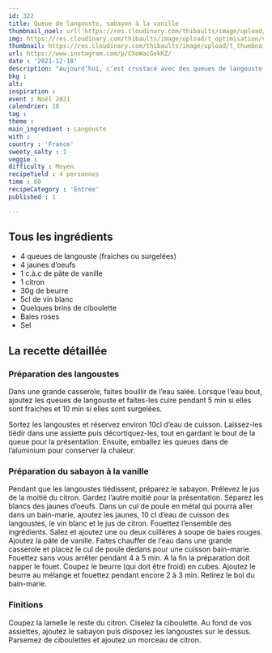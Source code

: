 ```yaml
---
id: 322
title: Queue de langouste, sabayon à la vanille
thumbnail_noel: url('https://res.cloudinary.com/thibaults/image/upload/t_carre/v1639845704/Recipes/20211218_langouste_sabayon_vanille.jpg')
img: https://res.cloudinary.com/thibaults/image/upload/t_optimisation/v1639845704/Recipes/20211218_langouste_sabayon_vanille.jpg
thumbnail: https://res.cloudinary.com/thibaults/image/upload/t_thumbnail_josie/v1639845704/Recipes/20211218_langouste_sabayon_vanille.jpg
url: https://www.instagram.com/p/CXoWacGokKZ/
date : '2021-12-18'
description: "Aujourd’hui, c’est crustacé avec des queues de langouste accompagnées d’un sabayon à la vanille !"
bkg : 
alt: 
inspiration : 
event : Noël 2021
calendrier: 18
tag : 
theme : 
main_ingredient : Langouste
with : 
country : 'France'
sweety_salty : 1
veggie : 
difficulty : Moyen
recipeYield : 4 personnes
time : 60
recipeCategory : 'Entrée'
published : 1

---
```

## Tous les ingrédients
 - 4 queues de langouste (fraiches ou surgelées)
 - 4 jaunes d’oeufs
 - 1 c.à.c de pâte de vanille
 - 1 citron
 - 30g de beurre
 - 5cl de vin blanc
 - Quelques brins de ciboulette
 - Baies roses
 - Sel

## La recette détaillée
### Préparation des langoustes
Dans une grande casserole, faites bouillir de l’eau salée. Lorsque l’eau bout, ajoutez les queues de langouste et faites-les cuire pendant 5 min si elles sont fraiches et 10 min si elles sont surgelées.

Sortez les langoustes et réservez environ 10cl d’eau de cuisson. Laissez-les tiédir dans une assiette puis décortiquez-les, tout en gardant le bout de la queue pour la présentation. Ensuite, emballez les queues dans de l’aluminium pour conserver la chaleur.

### Préparation du sabayon à la vanille
Pendant que les langoustes tiédissent, préparez le sabayon. Prélevez le jus de la moitié du citron. Gardez l’autre moitié pour la présentation. Séparez les blancs des jaunes d’oeufs. Dans un cul de poule en métal qui pourra aller dans un bain-marie, ajoutez les jaunes, 10 cl d’eau de cuisson des langoustes, le vin blanc et le jus de citron. Fouettez l’ensemble des ingrédients. Salez et ajoutez une ou deux cuillères à soupe de baies rouges. Ajoutez la pâte de vanille. Faites chauffer de l’eau dans une grande casserole et placez le cul de poule dedans pour une cuisson bain-marie. Fouettez sans vous arrêter pendant 4 à 5 min. A la fin la préparation doit napper le fouet. Coupez le beurre (qui doit être froid) en cubes. Ajoutez le beurre au mélange et fouettez pendant encore 2 à 3 min. Retirez le bol du bain-marie.

### Finitions
Coupez la lamelle le reste du citron. Ciselez la ciboulette. Au fond de vos assiettes, ajoutez le sabayon puis disposez les langoustes sur le dessus. Parsemez de ciboulettes et ajoutez un morceau de citron.